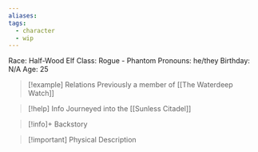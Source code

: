 ```yaml
---
aliases: 
tags:
  - character
  - wip
---
```

Race: Half-Wood Elf
Class: Rogue - Phantom
Pronouns: he/they
Birthday: N/A
Age: 25

>[!example] Relations
> Previously a member of [[The Waterdeep Watch]]

>[!help] Info
> Journeyed into the [[Sunless Citadel]]
>

>[!info]+ Backstory
>

>[!important] Physical Description